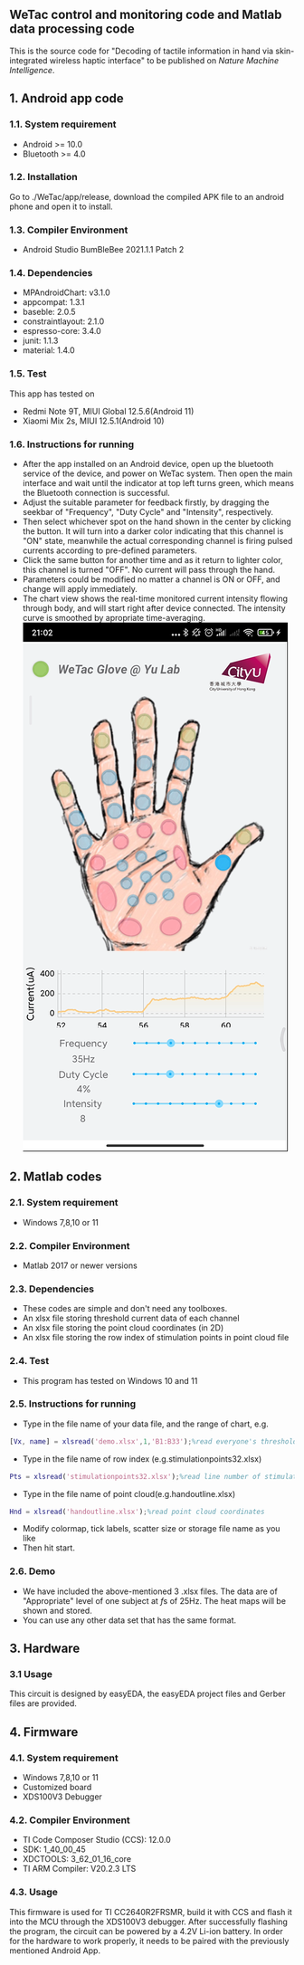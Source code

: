 ## WeTac control and monitoring code and Matlab data processing code
This is the source code for "Decoding of tactile information in hand via skin-integrated wireless haptic interface" to be published on *Nature Machine Intelligence*.

## 1. Android app code
### 1.1. System requirement
* Android >= 10.0
* Bluetooth >= 4.0

### 1.2. Installation
Go to ./WeTac/app/release, download the compiled APK file to an android phone and open it to install.

### 1.3. Compiler Environment
* Android Studio BumBleBee 2021.1.1 Patch 2

### 1.4. Dependencies
* MPAndroidChart: v3.1.0
* appcompat: 1.3.1
* baseble: 2.0.5
* constraintlayout: 2.1.0
* espresso-core: 3.4.0
* junit: 1.1.3
* material: 1.4.0

### 1.5. Test
This app has tested on
* Redmi Note 9T, MIUI Global 12.5.6(Android 11)
* Xiaomi Mix 2s, MIUI 12.5.1(Android 10)

### 1.6. Instructions for running
* After the app installed on an Android device, open up the bluetooth service of the device, and power on WeTac system. Then open the main interface and wait until the indicator at top left turns green, which means the Bluetooth connection is successful.
* Adjust the suitable parameter for feedback firstly, by dragging the seekbar of "Frequency", "Duty Cycle" and "Intensity", respectively.
* Then select whichever spot on the hand shown in the center by clicking the button. It will turn into a darker color indicating that this channel is "ON" state, meanwhile the actual corresponding channel is firing pulsed currents according to pre-defined parameters.
* Click the same button for another time and as it return to lighter color, this channel is turned "OFF". No current will pass through the hand.
* Parameters could be modified no matter a channel is ON or OFF, and change will apply immediately.
* The chart view shows the real-time monitored current intensity flowing through body, and will start right after device connected. The intensity curve is smoothed by apropriate time-averaging.
![File](file.png)

## 2. Matlab codes

### 2.1. System requirement
* Windows 7,8,10 or 11
  

### 2.2. Compiler Environment
* Matlab 2017 or newer versions

### 2.3. Dependencies
* These codes are simple and don't need any toolboxes.
* An xlsx file storing threshold current data of each channel
* An xlsx file storing the point cloud coordinates (in 2D)
* An xlsx file storing the row index of stimulation points in point cloud file

### 2.4. Test
* This program has tested on Windows 10 and 11

### 2.5. Instructions for running
* Type in the file name of your data file, and the range of chart, e.g.
```Matlab
[Vx, name] = xlsread('demo.xlsx',1,'B1:B33');%read everyone's threshold data and their names
```
* Type in the file name of row index (e.g.stimulationpoints32.xlsx)
```Matlab
Pts = xlsread('stimulationpoints32.xlsx');%read line number of stimulation points
```
* Type in the file name of point cloud(e.g.handoutline.xlsx)
```Matlab
Hnd = xlsread('handoutline.xlsx');%read point cloud coordinates
```
* Modify colormap, tick labels, scatter size or storage file name as you like
* Then hit start.

### 2.6. Demo
* We have included the above-mentioned 3 .xlsx files. The data are of "Appropriate" level of one subject at *f*s of 25Hz. The heat maps will be shown and stored.
* You can use any other data set that has the same format.
  
## 3. Hardware
### 3.1 Usage
This circuit is designed by easyEDA, the easyEDA project files and Gerber files are provided.

## 4. Firmware
### 4.1. System requirement
* Windows 7,8,10 or 11
* Customized board
* XDS100V3 Debugger

### 4.2. Compiler Environment
* TI Code Composer Studio (CCS): 12.0.0
* SDK: 1_40_00_45
* XDCTOOLS: 3_62_01_16_core
* TI ARM Compiler: V20.2.3 LTS

### 4.3. Usage
This firmware is used for TI CC2640R2FRSMR, build it with CCS and flash it into the MCU through the XDS100V3 debugger. After successfully flashing the program, the circuit can be powered by a 4.2V Li-ion battery. In order for the hardware to work properly, it needs to be paired with the previously mentioned Android App.